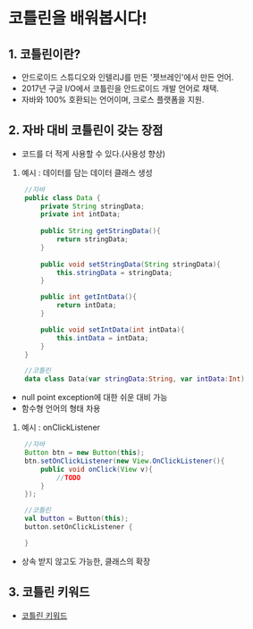 # 코틀린을 배워봅시다!

## 1. 코틀린이란?
- 안드로이드 스튜디오와 인텔리J를 만든 '젯브레인'에서 만든 언어.
- 2017년 구글 I/O에서 코틀린을 안드로이드 개발 언어로 채택.
- 자바와 100% 호환되는 언어이며, 크로스 플랫폼을 지원.

## 2. 자바 대비 코틀린이 갖는 장점
- 코드를 더 적게 사용할 수 있다.(사용성 향상)
 1) 예시 : 데이터를 담는 데이터 클래스 생성
```java
    //자바
    public class Data {
        private String stringData;
        private int intData;
        
        public String getStringData(){
            return stringData;
        }
        
        public void setStringData(String stringData){
            this.stringData = stringData;
        }

        public int getIntData(){
            return intData;
        }

        public void setIntData(int intData){
            this.intData = intData;
        }
    }
```
```kotlin
    //코틀린
    data class Data(var stringData:String, var intData:Int)
```
- null point exception에 대한 쉬운 대비 가능
- 함수형 언어의 형태 차용
1) 예시 : onClickListener
```java
    //자바
    Button btn = new Button(this);
    btn.setOnClickListener(new View.OnClickListener(){
        public void onClick(View v){
            //TODO
        }
    });
```
```kotlin
    //코틀린
    val button = Button(this);
    button.setOnClickListener {

    }
```
- 상속 받지 않고도 가능한, 클래스의 확장

## 3. 코틀린 키워드 
 - [코틀린 키워드](http://github.com/pleasantlife/SayHelloToKotlin/master/kotlin_keyword.md)
